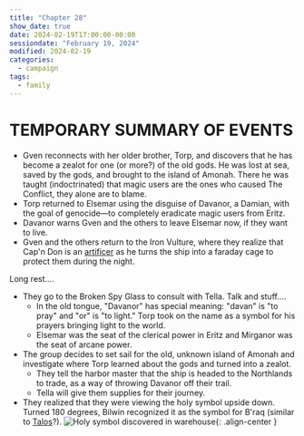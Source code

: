 ```yaml
---
title: "Chapter 28"
show_date: true
date: 2024-02-19T17:00:00-00:00
sessiondate: "February 19, 2024"
modified: 2024-02-19
categories:
  - campaign
tags:
  - family
---
```


# TEMPORARY SUMMARY OF EVENTS

* Gven reconnects with her older brother, Torp, and discovers that he has become a zealot
  for one (or more?) of the old gods. He was lost at sea, saved by the gods, and brought
  to the island of Amonah. There he was taught (indoctrinated) that magic users are the
  ones who caused The Conflict, they alone are to blame.
* Torp returned to Elsemar using the disguise of Davanor, a Damian, with the goal of
  genocide—to completely eradicate magic users from Eritz.
* Davanor warns Gven and the others to leave Elsemar now, if they want to live.
* Gven and the others return to the Iron Vulture, where they realize that Cap'n Don is
  an [artificer](http://dnd5e.wikidot.com/artificer) as he turns the ship into a faraday
  cage to protect them during the night.

Long rest....

* They go to the Broken Spy Glass to consult with Tella. Talk and stuff....
  * In the old tongue, "Davanor" has special meaning: "davan" is "to pray" and "or" is "to light."
    Torp took on the name as a symbol for his prayers bringing light to the world.
  * Elsemar was the seat of the clerical power in Eritz and Mirganor was the seat of arcane power.
* The group decides to set sail for the old, unknown island of Amonah and investigate
  where Torp learned about the gods and turned into a zealot.
  * They tell the harbor master that the ship is headed to the Northlands to trade, as a way
    of throwing Davanor off their trail.
  * Tella will give them supplies for their journey.
* They realized that they were viewing the holy symbol upside down. Turned 180 degrees,
  Bilwin recognized it as the symbol for B'raq (similar to [Talos](https://forgottenrealms.fandom.com/wiki/Talos)?).
![Holy symbol discovered in warehouse](/dnd/assets/images/ch28-holy-symbol-Braq.png){: .align-center }

<!-- em dash: — | kebyoard shortcut = Option + Shift + Dash (-) -->
<!-- https://oatcookies.neocities.org/dndmoney to convert copper, silver, gold, and more into CP -->
<!--
    Lists of spells for the classes:
    - Cleric spells: https://www.dndbeyond.com/spells/class/cleric 
    - Druid spells: https://www.dndbeyond.com/spells/class/druid
    - Sorcerer spells: https://www.dndbeyond.com/spells/class/sorcerer
    Monsters: https://www.dndbeyond.com/monsters
-->
